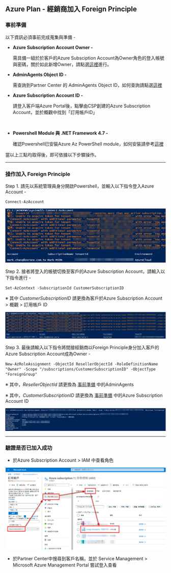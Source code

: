 ## Azure Plan - 經銷商加入 Foreign Principle

### 事前準備

以下資訊必須事前完成蒐集與準備 -

- **Azure Subscription Account Owner -**

  需具備一組於於客戶的Azure Subsciption Account為Owner角色的登入帳號與密碼，關於如此新增Owner，請點選[這裡](https://github.com/MarkChang-Core/AzurePlan-Join-Foreign-Principle/blob/main/Lab1-1.md)進行。

- **AdminAgents Object ID -**

  需查詢到Partner Center 的 AdminAgents Object ID，如何查詢請點選[這裡](https://github.com/MarkChang-Core/AzurePlan-Join-Foreign-Principle/blob/main/Lab1-2.md)

- **Azure Subscription Account ID -**

  請登入客戶端Azure Portal後，點擊由CSP創建的Azure Subscription Account，並於概觀中找到「訂用帳戶ID」
  
  <img scr="https://github.com/MarkChang-Core/AzurePlan-Join-Foreign-Principle/blob/main/image/icon.png" width="500"/>

- **Powershell Module 與 .NET Framework 4.7 -**

  確認Powershell已安裝Azure Az PowerShell module，如何安裝請參考[這裡](https://docs.microsoft.com/zh-tw/powershell/azure/install-az-ps?view=azps-6.4.0)

當以上三點均取得後，即可依據以下步驟操作。

---------------------------------------

### 操作加入 Foreign Principle

Step 1. 請先以系統管理員身分開啟Powershell，並輸入以下指令登入Azure Account -

```
Connect-AzAccount
```

![GITHUB](https://github.com/MarkChang-Core/AzurePlan-Join-Foreign-Principle/blob/main/image/image1.jpg)<br>

Step 2. 接者將登入的帳號切換至客戶的Azure Subscription Account，請輸入以下指令進行 -

```
Set-AzContext -SubscriptionId CustomerSubscriptionID
```

※ 其中 _CustomerSubscriptionID_ 請更換為客戶於Azure Subscription Account > 概觀 > 訂用帳戶 ID

![GITHUB](https://github.com/MarkChang-Core/AzurePlan-Join-Foreign-Principle/blob/main/image/image2.jpg)<br>

Step 3. 最後請輸入以下指令將間接經銷商以Foreign Principle身分加入客戶的Azure Subscription Account成為Owner -

```
New-AzRoleAssignment -ObjectId ResellerObjectId -RoleDefinitionName "Owner" -Scope "/subscriptions/CustomerSubscriptionID" -ObjectType "ForeignGroup"
```

※ 其中，_ResellerObjectId_ 請更換為 [事前準備](https://github.com/MarkChang-Core/AzurePlan-Join-Foreign-Principle/blob/main/Lab1.md#%E4%BA%8B%E5%89%8D%E6%BA%96%E5%82%99) 中的AdminAgents

※ 其中，_CustomerSubscriptionID_ 請更換為 [事前準備](https://github.com/MarkChang-Core/AzurePlan-Join-Foreign-Principle/blob/main/Lab1.md#%E4%BA%8B%E5%89%8D%E6%BA%96%E5%82%99) 中的Azure Subscription Account ID

![GITHUB](https://github.com/MarkChang-Core/AzurePlan-Join-Foreign-Principle/blob/main/image/image3.jpg)<br>

------------------------------------------------------

### 驗證是否已加入成功

- 於Azure Subscription Account > IAM 中查看角色

![GITHUB](https://github.com/MarkChang-Core/AzurePlan-Join-Foreign-Principle/blob/main/image/image4.jpg)<br>

- 於Partner Center中搜尋到客戶名稱，並於 Service Management > Microsoft Azure Management Portal 嘗試登入查看

